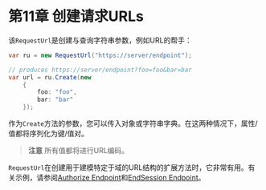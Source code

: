 # 第11章 创建请求URLs
该`RequestUrl`是创建与查询字符串参数，例如URL的帮手：

``` C#
var ru = new RequestUrl("https://server/endpoint");

// produces https://server/endpoint?foo=foo&bar=bar
var url = ru.Create(new
    {
        foo: "foo",
        bar: "bar"
    });
```   

作为`Create`方法的参数，您可以传入对象或字符串字典。在这两种情况下，属性/值都将序列化为键/值对。

> **注意**
所有值都将进行URL编码。

`RequestUrl`在创建用于建模特定于域的URL结构的扩展方法时，它非常有用。有关示例，请参阅[Authorize Endpoint]()和[EndSession Endpoint]()。